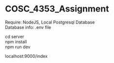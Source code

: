 # COSC_4353_Assignment
Require: NodeJS, Local Postgresql Database <br />
Database info: .env file

cd server <br />
npm install <br />
npm run dev

localhost:9000/index
